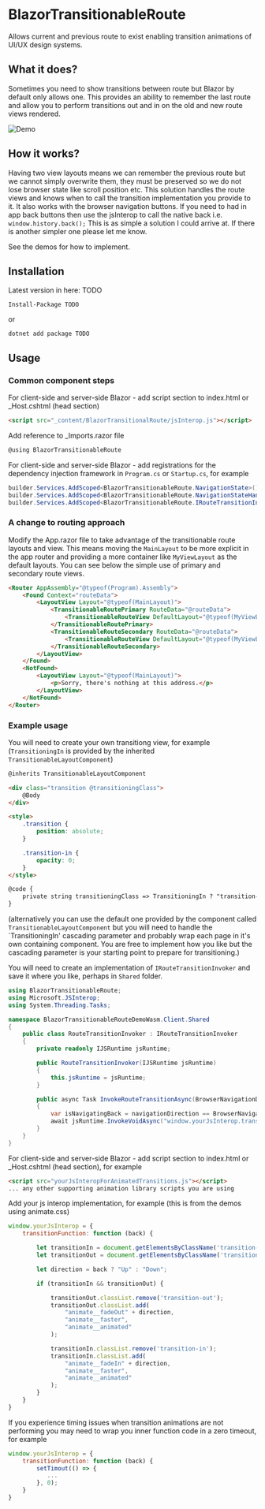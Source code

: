 # BlazorTransitionableRoute
Allows current and previous route to exist enabling transition animations of UI/UX design systems.

## What it does?
Sometimes you need to show transitions between route but Blazor by default only allows one.  This provides an ability to remember the last route and allow you to perform transitions out and in on the old and new route views rendered.

![Demo](demo/BlazorTransitionableRouteDemo.gif)

## How it works?
Having two view layouts means we can remember the previous route but we cannot simply overwrite them, they must be preserved so we do not lose browser state like scroll position etc. This solution handles the route views and knows when to call the transition implementation you provide to it.  It also works with the browser navigation buttons.
If you need to had in app back buttons then use the jsInterop to call the native back i.e. `window.history.back();`
This is as simple a solution I could arrive at.  If there is another simpler one please let me know.

See the demos for how to implement.

## Installation

Latest version in here:  TODO

```
Install-Package TODO
```
or 
```
dotnet add package TODO
```

## Usage

### Common component steps

For client-side and server-side Blazor - add script section to index.html or _Host.cshtml (head section) 

```html
<script src="_content/BlazorTransitionalRoute/jsInterop.js"></script>
```

Add reference to _Imports.razor file
```C#
@using BlazorTransitionableRoute
```

For client-side and server-side Blazor - add registrations for the dependency injection framework in `Program.cs` or `Startup.cs`, for example
```C#
builder.Services.AddScoped<BlazorTransitionableRoute.NavigationState>();
builder.Services.AddScoped<BlazorTransitionableRoute.NavigationStateHandler>();
builder.Services.AddScoped<BlazorTransitionableRoute.IRouteTransitionInvoker, RouteTransitionInvoker>();
```

### A change to routing approach

Modify the App.razor file to take advantage of the transitionable route layouts and view.  This means moving the `MainLayout` to be more explicit in the app router and providing a more container like `MyViewLayout` as the default layouts. You can see below the simple use of primary and secondary route views.
```html
<Router AppAssembly="@typeof(Program).Assembly">
    <Found Context="routeData">
        <LayoutView Layout="@typeof(MainLayout)">
            <TransitionableRoutePrimary RouteData="@routeData">
                <TransitionableRouteView DefaultLayout="@typeof(MyViewLayout)" />
            </TransitionableRoutePrimary>
            <TransitionableRouteSecondary RouteData="@routeData">
                <TransitionableRouteView DefaultLayout="@typeof(MyViewLayout)" />
            </TransitionableRouteSecondary>
        </LayoutView>
    </Found>
    <NotFound>
        <LayoutView Layout="@typeof(MainLayout)">
            <p>Sorry, there's nothing at this address.</p>
        </LayoutView>
    </NotFound>
</Router>
```

### Example usage

You will need to create your own transitiong view, for example (`TransitioningIn` is provided by the inherited `TransitionableLayoutComponent`)
```html
@inherits TransitionableLayoutComponent

<div class="transition @transitioningClass">
    @Body
</div>

<style>
    .transition {
        position: absolute;
    }

    .transition-in {
        opacity: 0;
    }
</style>

@code {
    private string transitioningClass => TransitioningIn ? "transition-in" : "transition-out";
}
```
(alternatively you can use the default one provided by the component called `TransitionableLayoutComponent` but you will need to handle the `TransitioningIn' cascading parameter and probably wrap each page in it's own containing component.  You are free to implement how you like but the cascading parameter is your starting point to prepare for transitioning.)

You will need to create an implementation of `IRouteTransitionInvoker` and save it where you like, perhaps in `Shared` folder. 
```C#
using BlazorTransitionableRoute;
using Microsoft.JSInterop;
using System.Threading.Tasks;

namespace BlazorTransitionableRouteDemoWasm.Client.Shared
{
    public class RouteTransitionInvoker : IRouteTransitionInvoker
    {
        private readonly IJSRuntime jsRuntime;

        public RouteTransitionInvoker(IJSRuntime jsRuntime)
        {
            this.jsRuntime = jsRuntime;
        }

        public async Task InvokeRouteTransitionAsync(BrowserNavigationDirection navigationDirection)
        {
            var isNavigatingBack = navigationDirection == BrowserNavigationDirection.Backward;
            await jsRuntime.InvokeVoidAsync("window.yourJsInterop.transitionFunction", isNavigatingBack);
        }
    }
}
```

For client-side and server-side Blazor - add script section to index.html or _Host.cshtml (head section), for example
```html
<script src="yourJsInteropForAnimatedTransitions.js"></script>
... any other supporting animation library scripts you are using
```

Add your js interop implementation, for example (this is from the demos using animate.css)
```Javascript
window.yourJsInterop = {
    transitionFunction: function (back) {

        let transitionIn = document.getElementsByClassName('transition-in')[0];
        let transitionOut = document.getElementsByClassName('transition-out')[0];

        let direction = back ? "Up" : "Down";

        if (transitionIn && transitionOut) {

            transitionOut.classList.remove('transition-out');
            transitionOut.classList.add(
                "animate__fadeOut" + direction,
                "animate__faster",
                "animate__animated"
            );

            transitionIn.classList.remove('transition-in');
            transitionIn.classList.add(
                "animate__fadeIn" + direction,
                "animate__faster",
                "animate__animated"
            );
        }
    }
}
```
If you experience timing issues when transition animations are not performing you may need to wrap you inner function code in a zero timeout, for example
```Javascript
window.yourJsInterop = {
    transitionFunction: function (back) {
        setTimout(() => {
           ...
        }, 0);
    }
}
```
